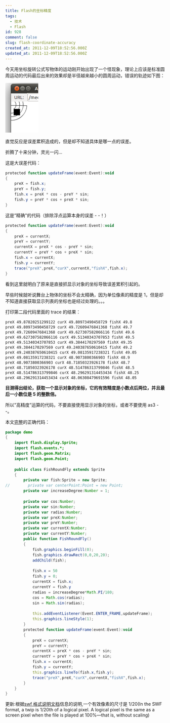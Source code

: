 ```yaml
---
title: Flash的坐标精度
tags:
  - 技术
  - Flash
id: 928
comment: false
slug: flash-coordinate-accuracy
created_at: 2011-12-09T18:52:56.000Z
updated_at: 2011-12-09T18:52:56.000Z
---
```


今天用坐标旋转公式写物体的运动刚开始出现了一个怪现象，理论上应该是标准圆周运动的代码最后出来的效果却是半径越来越小的圆周运动，错误的轨迹如下图：

![](./img.png '错误的圆周运动')

直觉反应是误差累积造成的，但是却不知道具体是哪一点的误差。

折腾了十来分钟，灵光一闪...

这是大误差代码：

```actionscript
protected function updateFrame(event:Event):void
{
    preX = fish.x;
    preY = fish.y;
    fish.x = preX * cos - preY * sin;
    fish.y = preY * cos + preX * sin;
}
```

这是”精确"的代码（排除浮点运算本身的误差 - -！）

```actionscript
protected function updateFrame(event:Event):void
{
    preX = currentX;
    preY = currentY;
    currentX = preX * cos - preY * sin;
    currentY = preY * cos + preX * sin;
    fish.x = currentX;
    fish.y = currentY;
    trace("preX",preX,"curX",currentX,"fishX",fish.x);
}
```

看到这里就明白了原来是直接抓显示对象的坐标导致误差累积引起的。

早些时候就听说舞台上物体的坐标不会太精确，因为单位像素的精度是 1，但是却不知道直接获取显示列表的坐标也是经过处理的。。。

打印第二段代码里面的 trace 的结果：

```text
preX 49.87820251299122 curX 49.80973490458729 fishX 49.8
preX 49.80973490458729 curX 49.72609476841368 fishX 49.7
preX 49.72609476841368 curX 49.627307582066116 fishX 49.6
preX 49.627307582066116 curX 49.51340343707853 fishX 49.5
preX 49.51340343707853 curX 49.3844170297569 fishX 49.35
preX 49.3844170297569 curX 49.240387650610415 fishX 49.2
preX 49.240387650610415 curX 49.08135917238321 fishX 49.05
preX 49.08135917238321 curX 48.9073800366903 fishX 48.9
preX 48.9073800366903 curX 48.71850323926178 fishX 48.7
preX 48.71850323926178 curX 48.514786313799846 fishX 48.5
preX 48.514786313799846 curX 48.296291314453434 fishX 48.25
preX 48.296291314453434 curX 48.06308479691596 fishX 48.05
```

**目测得出结论，获取一个显示对象的坐标，它的有效精度是小数点后两位，并且最后一小数位是 5 的整数倍。**

所以"高精度”运算的代码，不要直接使用显示对象的坐标，或者不要使用 as3 - -。

本文[完整](https://gist.github.com/1450965)的正确代码：

```actionscript
package demo
{
    import flash.display.Sprite;
    import flash.events.*;
    import flash.geom.Matrix;
    import flash.geom.Point;

    public class FishRoundFly extends Sprite
    {
        private var fish:Sprite = new Sprite;
//        private var centerPoint:Point = new Point;
        private var increaseDegree:Number = 1;

        private var cos:Number;
        private var sin:Number;
        private var radias:Number;
        private var preX:Number;
        private var preY:Number;
        private var currentX:Number;
        private var currentY:Number;
        public function FishRoundFly()
        {
            fish.graphics.beginFill(0);
            fish.graphics.drawRect(0,0,20,20);
            addChild(fish);

            fish.x = 50
            fish.y = 0;
            currentX = fish.x;
            currentY = fish.y
            radias = increaseDegree*Math.PI/180;
            cos = Math.cos(radias);
            sin = Math.sin(radias);

            this.addEventListener(Event.ENTER_FRAME,updateFrame);
            this.graphics.lineStyle(1);
        }
        protected function updateFrame(event:Event):void
        {
            preX = currentX;
            preY = currentY;
            currentX = preX * cos - preY * sin;
            currentY = preY * cos + preX * sin;
            fish.x = currentX;
            fish.y = currentY;
            this.graphics.lineTo(fish.x,fish.y);
            trace("preX",preX,"curX",currentX,"fishX",fish.x);
        }
    }
}
```

更新:根据[swf 格式说明文档](http://wwwimages.adobe.com/www.adobe.com/content/dam/Adobe/en/devnet/swf/pdf/swf-file-format-spec.pdf)信息的说明,一个有效像素的尺寸是 1/20(In the SWF format, a twip is 1/20th of a logical pixel. A logical pixel is the same as a screen pixel when the file is played at 100%—that is, without scaling)
